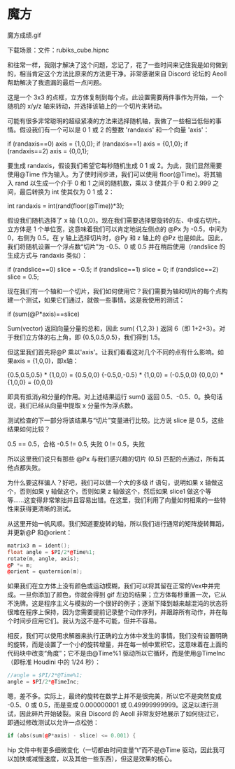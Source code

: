 # 魔方

魔方成绩.gif

下载场景：文件：rubiks_cube.hipnc

和往常一样，我刚才解决了这个问题，忘记了，花了一些时间来记住我是如何做到的，相当肯定这个方法比原来的方法更干净。非常感谢来自 Discord 论坛的 Aeoll 帮助解决了我遗漏的最后一点问题。

这是一个 3x3 的点框，立方体复制到每个点。此设置需要两件事作为开始，一个随机的 x/y/z 轴来转动，并选择该轴上的一个切片来转动。

可能有很多非常聪明的超级紧凑的方法来选择随机轴，我做了一些相当低俗的事情。假设我们有一个可以是 0 1 或 2 的整数 'randaxis' 和一个向量 'axis'：

if (randaxis==0) axis = {1,0,0};
if (randaxis==1) axis = {0,1,0};
if (randaxis==2) axis = {0,0,1};

要生成 randaxis，假设我们希望它每秒随机生成 0 1 或 2。为此，我们显然需要使用@Time 作为输入。为了使时间步进，我们可以使用 floor(@Time)。将其输入 rand 以生成一个介于 0 和 1 之间的随机数，乘以 3 使其介于 0 和 2.999 之间，最后转换为 int 使其仅为 0 1 或 2：

int randaxis  = int(rand(floor(@Time))*3);

假设我们随机选择了 x 轴 {1,0,0}。现在我们需要选择要旋转的左、中或右切片。立方体是 1 个单位宽，这意味着我们可以肯定地说左侧点的 @Px 为 -0.5，中间为 0，右侧为 0.5。在 y 轴上选择切片时，@Py 和 z 轴上的 @Pz 也是如此。因此，我们将随机设置一个浮点数“切片”为 -0.5、0 或 0.5 并在稍后使用（randslice 的生成方式与 randaxis 类似）：

if (randslice==0) slice = -0.5;
if (randslice==1) slice =  0;
if (randslice==2) slice =  0.5;

现在我们有一个轴和一个切片，我们如何使用它？我们需要为轴和切片的每个点构建一个测试，如果它们通过，就做一些事情。这是我使用的测试：

if (sum(@P*axis)==slice)

Sum(vector) 返回向量分量的总和，因此 sum( {1,2,3} ) 返回 6（即 1+2+3）。对于我们立方体的右上角，即 {0.5,0.5,0.5}，我们得到 1.5。

但这里我们首先将@P 乘以'axis'。让我们看看这对几个不同的点有什么影响。如果axis = {1,0,0}，即x轴：

{0.5,0.5,0.5} * {1,0,0} = {0.5,0,0}
{-0.5,0,-0.5} * {1,0,0} = (-0.5,0,0}
{0,0,0} * {1,0,0} = {0,0,0}

即具有抵消y和分量的作用。对上述结果运行 sum() 返回 0.5、-0.5、0。换句话说，我们已经从向量中提取 x 分量作为浮点数。

测试检查的下一部分将该结果与“切片”变量进行比较。比方说 slice 是 0.5，这些结果如何比较？

0.5 == 0.5，合格
-0.5 != 0.5, 失败
0 != 0.5，失败

所以这里我们说只有那些 @Px 与我们感兴趣的切片 (0.5) 匹配的点通过，所有其他点都失败。

为什么要这样骗人？好吧，我们可以做一个大的多级 if 语句，说明如果 x 轴做这个，否则如果 y 轴做这个，否则如果 z 轴做这个，然后如果 slice1 做这个等等......这变得非常笨拙并且容易出错。在这里，我们利用了向量如何相乘的一些特性来获得更清晰的测试。

从这里开始一帆风顺。我们知道要旋转的轴，所以我们进行通常的矩阵旋转舞蹈，并更新@P 和@orient：

```cpp
matrix3 m = ident();
float angle = $PI/2*@Time%1;
rotate(m, angle, axis);
@P *= m;
@orient = quaternion(m);
```

如果我们在立方体上没有颜色或运动模糊，我们可以将其留在正常的Vex中并完成。一旦你添加了颜色，你就会得到 gif 左边的结果；立方体每秒重置一次，它从不洗牌。这是程序主义与模拟的一个很好的例子；逐渐下降到越来越混沌的状态将很难在程序上保持，因为您需要提前记录整个动作序列，并跟踪所有动作，并在每个时间步应用它们。我认为这不是不可能，但并不容易。

相反，我们可以使用求解器来执行正确的立方体中发生的事情。我们没有设置明确的旋转，而是设置了一个小的旋转增量，并在每一帧中累积它。这意味着在上面的代码块中改变“角度”；它不是由@Time%1 驱动所以它循环，而是使用@TimeInc（即标准 Houdini 中的 1/24 秒）：

```cpp
//angle = $PI/2*@Time%1;
angle = $PI/2*@TimeInc;
```

嗯，差不多。实际上，最终的旋转在数学上并不是很完美，所以它不是突然变成 -0.5、0 或 0.5，而是变成 0.000000001 或 0.49999999999。这足以进行测试，因此碎片开始破裂。来自 Discord 的 Aeoll 非常友好地展示了如何绕过它，即通过修改测试以允许一点松弛：

```cpp
if (abs(sum(@P*axis) - slice) <= 0.001) {
```

hip 文件中有更多细微变化（一切都由时间变量“t”而不是@Time 驱动，因此我可以加快或减慢速度，以及其他一些东西），但这是效果的核心。
